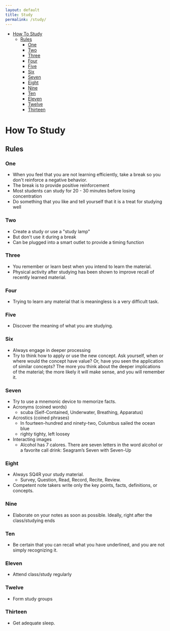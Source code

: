 ```yaml
---
layout: default
title: Study
permalink: /study/
---
```


- [How To Study](#how-to-study)
  - [Rules](#rules)
    - [One](#one)
    - [Two](#two)
    - [Three](#three)
    - [Four](#four)
    - [Five](#five)
    - [Six](#six)
    - [Seven](#seven)
    - [Eight](#eight)
    - [Nine](#nine)
    - [Ten](#ten)
    - [Eleven](#eleven)
    - [Twelve](#twelve)
    - [Thirteen](#thirteen)

# How To Study

## Rules 

### One

- When you feel that you are not learning efficiently, take a break so you don't reinforce a negative behavior.
- The break is to provide positive reinforcement 
- Most students can study for 20 - 30 minutes before losing concentration
- Do something that you like and tell yourself that it is a treat for studying well 

### Two

- Create a study or use a "study lamp"
- But don't use it during a break
- Can be plugged into a smart outlet to provide a timing function

### Three 

- You remember or learn best when you intend to learn the material.
- Physical activity after studying has been shown to improve recall of recently learned material.

### Four

- Trying to learn any material that is meaningless is a very difficult task.

### Five

- Discover the meaning of what you are studying.



 ### Six 
 
- Always engage in deeper processing
- Try to think how to apply or use the new concept. Ask yourself, when or where would the concept have value? Or, have you seen the application of similar concepts? The more you think about the deeper implications of the material; the more likely it will make sense, and you will remember it.

### Seven

- Try to use a mnemonic device to memorize facts.
- Acronyms (coined words)
  - scuba (Self-Contained, Underwater, Breathing, Apparatus)
- Acrostics (coined phrases)
  - In fourteen-hundred and ninety-two, Columbus sailed the ocean blue
  - righty tighty, left loosey 
- Interacting images
  - Alcohol  has 7 calores. There are seven letters in the word alcohol or a favorite call drink: Seagram’s Seven with Seven-Up

### Eight

- Always SQ4R your study material. 
  - Survey, Question, Read, Record, Recite, Review. 
- Competent note takers write only the key points, facts, definitions, or concepts.

### Nine

- Elaborate on your notes as soon as possible. Ideally, right after the class/studying ends

### Ten 
- Be certain that you can recall what you have underlined, and you are not simply recognizing it.

### Eleven 

- Attend class/study regularly

### Twelve 

- Form study groups

### Thirteen 

- Get adequate sleep.